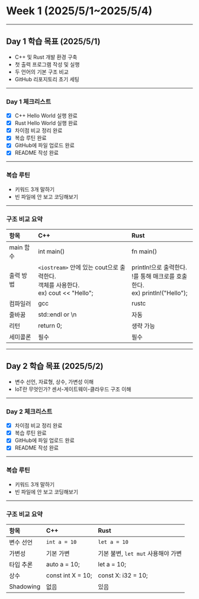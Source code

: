 # Week 1 (2025/5/1~2025/5/4)

---

## Day 1 학습 목표 (2025/5/1)
- C++ 및 Rust 개발 환경 구축
- 첫 출력 프로그램 작성 및 실행
- 두 언어의 기본 구조 비교
- GitHub 리포지토리 초기 세팅

---

### Day 1 체크리스트
- [x] C++ Hello World 실행 완료 
- [x] Rust Hello World 실행 완료 
- [x] 차이점 비교 정리 완료 
- [x] 복습 루틴 완료 
- [x] GitHub에 파일 업로드 완료 
- [x] README 작성 완료 

---

### 복습 루틴
- 키워드 3개 말하기
- 빈 파일에 안 보고 코딩해보기

---

### 구조 비교 요약
| 항목 | C++ | Rust |
|:-|:-|:-|
| main 함수 | int main() | fn main() |
| 출력 방법 | `<iostream>` 안에 있는 cout으로 출력한다. <br>객체를 사용한다. <br>ex) cout << "Hello"; | println!으로 출력한다. <br>!를 통해 매크로를 호출한다. <br>ex) println!("Hello"); |
| 컴파일러 | gcc | rustc |
| 줄바꿈 | std::endl or \n | 자동 |
| 리턴 | return 0; | 생략 가능 |
| 세미콜론 | 필수 | 필수 |

---

## Day 2 학습 목표 (2025/5/2)
- 변수 선언, 자료형, 상수, 가변성 이해
- IoT란 무엇인가? 센서-게이트웨이-클라우드 구조 이해

---

### Day 2 체크리스트
- [x] 차이점 비교 정리 완료 
- [x] 복습 루틴 완료 
- [x] GitHub에 파일 업로드 완료 
- [x] README 작성 완료

---

### 복습 루틴
- 키워드 3개 말하기
- 빈 파일에 안 보고 코딩해보기

---

### 구조 비교 요약
| 항목 | C++ | Rust |
|:-|:-|:-|
| 변수 선언 | `int a = 10` | `let a = 10` |
| 가변성 | 기본 가변 | 기본 불변, `let mut` 사용해야 가변 |
| 타입 추론 | auto a = 10; | let a = 10; |
| 상수 | const int X = 10; | const X: i32 = 10; |
| Shadowing | 없음 | 있음 |
